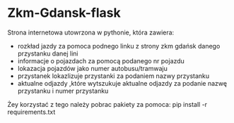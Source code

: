 # Zkm-Gdansk-flask

 Strona internetowa utowrzona w pythonie, która zawiera:
 - rozkład jazdy za pomoca podnego linku z strony zkm gdańsk danego przystanku danej lini
 - informacje o pojazdach za pomocą podanego nr pojazdu
 - lokazacja pojazdów jako numer autobusu/tramwaju
 - przystanek lokazlizuje przystanki za podaniem nazwy przystanku
 - aktualne odjazdy ,które wytszukuje aktualne odjazdy za podanie nazwę przystanku i numer przystanku

 Żey korzystać z tego należy pobrac pakiety za pomoca:
 pip install -r requirements.txt
 
 
 

